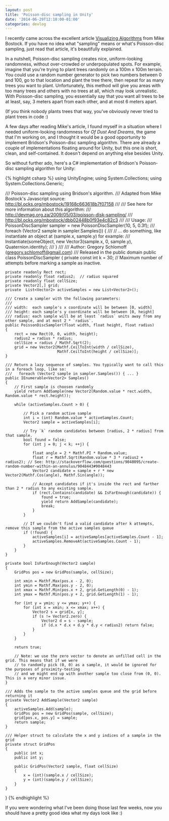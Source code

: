 ```yaml
---
layout: post
title: 'Poisson-disc sampling in Unity'
date: '2014-06-29T12:10:00-01:00'
categories: devlog
---
```


I recently came across the excellent article [Visualizing Algorithms](http://bost.ocks.org/mike/algorithms/) from Mike Bostock. If you have no idea what "sampling" means or what's Poisson-disc sampling, just read that article, it's beautifully explained.

In a nutshell, Poisson-disc sampling creates nice, uniform-looking randomness, without over-crowded or underpopulated spots. For example, imagine that you're trying to plant trees randomly on a 100m x 100m terrain. You could use a random number generator to pick two numbers between 0 and 100, go to that location and plant the tree there, then repeat for as many trees you want to plant. Unfortunately, this method will give you areas with too many trees and others with no trees at all, which may look unrealistic. With Poisson-disc sampling, you essentially say that you want all trees to be at least, say, 3 meters apart from each other, and at most 6 meters apart.

(If you think nobody plants trees that way, you've obviously never tried to plant trees in code :)

A few days after reading Mike's article, I found myself in a situation where I needed uniform-looking randomness for *Of Dust And Dreams*, the game that I'm working on, and I thought it would be a good opportunity to implement Bridson's Poisson-disc sampling algorithm. There are already a couple of implementations floating around for Unity, but this one is short, clean, and self-contained. It doesn't depend on anything else besides Unity.

So without further ado, here's a C# implementation of Bridson's Poisson-disc sampling algorithm for Unity:

{% highlight csharp %}
using UnityEngine;
using System.Collections;
using System.Collections.Generic;


/// Poisson-disc sampling using Bridson's algorithm.
/// Adapted from Mike Bostock's Javascript source: http://bl.ocks.org/mbostock/19168c663618b7f07158
///
/// See here for more information about this algorithm:
///   http://devmag.org.za/2009/05/03/poisson-disk-sampling/
///   http://bl.ocks.org/mbostock/dbb02448b0f93e4c82c3
///
/// Usage:
///   PoissonDiscSampler sampler = new PoissonDiscSampler(10, 5, 0.3f);
///   foreach (Vector2 sample in sampler.Samples()) {
///       // ... do something, like instantiate an object at (sample.x, sample.y) for example:
///       Instantiate(someObject, new Vector3(sample.x, 0, sample.y), Quaternion.identity);
///   }
///
/// Author: Gregory Schlomoff (gregory.schlomoff@gmail.com)
/// Released in the public domain
public class PoissonDiscSampler
{
    private const int k = 30;  // Maximum number of attempts before marking a sample as inactive.

    private readonly Rect rect;
    private readonly float radius2;  // radius squared
    private readonly float cellSize;
    private Vector2[,] grid;
    private  List<Vector2> activeSamples = new List<Vector2>();

    /// Create a sampler with the following parameters:
    ///
    /// width:  each sample's x coordinate will be between [0, width]
    /// height: each sample's y coordinate will be between [0, height]
    /// radius: each sample will be at least `radius` units away from any other sample, and at most 2 * `radius`.
    public PoissonDiscSampler(float width, float height, float radius)
    {
        rect = new Rect(0, 0, width, height);
        radius2 = radius * radius;
        cellSize = radius / Mathf.Sqrt(2);
        grid = new Vector2[Mathf.CeilToInt(width / cellSize),
                           Mathf.CeilToInt(height / cellSize)];
    }

    /// Return a lazy sequence of samples. You typically want to call this in a foreach loop, like so:
    ///   foreach (Vector2 sample in sampler.Samples()) { ... }
    public IEnumerable<Vector2> Samples()
    {
        // First sample is choosen randomly
        yield return AddSample(new Vector2(Random.value * rect.width, Random.value * rect.height));

        while (activeSamples.Count > 0) {

            // Pick a random active sample
            int i = (int) Random.value * activeSamples.Count;
            Vector2 sample = activeSamples[i];

            // Try `k` random candidates between [radius, 2 * radius] from that sample.
            bool found = false;
            for (int j = 0; j < k; ++j) {

                float angle = 2 * Mathf.PI * Random.value;
                float r = Mathf.Sqrt(Random.value * 3 * radius2 + radius2); // See: http://stackoverflow.com/questions/9048095/create-random-number-within-an-annulus/9048443#9048443
                Vector2 candidate = sample + r * new Vector2(Mathf.Cos(angle), Mathf.Sin(angle));

                // Accept candidates if it's inside the rect and farther than 2 * radius to any existing sample.
                if (rect.Contains(candidate) && IsFarEnough(candidate)) {
                    found = true;
                    yield return AddSample(candidate);
                    break;
                }
            }

            // If we couldn't find a valid candidate after k attempts, remove this sample from the active samples queue
            if (!found) {
                activeSamples[i] = activeSamples[activeSamples.Count - 1];
                activeSamples.RemoveAt(activeSamples.Count - 1);
            }
        }
    }

    private bool IsFarEnough(Vector2 sample)
    {
        GridPos pos = new GridPos(sample, cellSize);

        int xmin = Mathf.Max(pos.x - 2, 0);
        int ymin = Mathf.Max(pos.y - 2, 0);
        int xmax = Mathf.Min(pos.x + 2, grid.GetLength(0) - 1);
        int ymax = Mathf.Min(pos.y + 2, grid.GetLength(1) - 1);

        for (int y = ymin; y <= ymax; y++) {
            for (int x = xmin; x <= xmax; x++) {
                Vector2 s = grid[x, y];
                if (s != Vector2.zero) {
                    Vector2 d = s - sample;
                    if (d.x * d.x + d.y * d.y < radius2) return false;
                }
            }
        }

        return true;

        // Note: we use the zero vector to denote an unfilled cell in the grid. This means that if we were
        // to randomly pick (0, 0) as a sample, it would be ignored for the purposes of proximity-testing
        // and we might end up with another sample too close from (0, 0). This is a very minor issue.
    }

    /// Adds the sample to the active samples queue and the grid before returning it
    private Vector2 AddSample(Vector2 sample)
    {
        activeSamples.Add(sample);
        GridPos pos = new GridPos(sample, cellSize);
        grid[pos.x, pos.y] = sample;
        return sample;
    }

    /// Helper struct to calculate the x and y indices of a sample in the grid
    private struct GridPos
    {
        public int x;
        public int y;

        public GridPos(Vector2 sample, float cellSize)
        {
            x = (int)(sample.x / cellSize);
            y = (int)(sample.y / cellSize);
        }
    }
}
{% endhighlight %}

If you were wondering what I've been doing those last few weeks, now you should have a pretty good idea what my days look like :)

